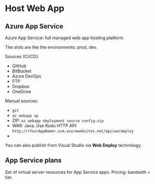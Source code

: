 # Host Web App

## Azure App Service
Azure App Service: full managed web app hosting platform.

The slots are like the environments: prod, dev.

Sources (CI/CD):
- GitHub
- BitBucket
- Azure DevOps
- FTP
- Dropbox
- OneDrive

Manual sources:
- `git`
- `az webapp up`
- ZIP: `az webapp deployment source config-zip`
- WAR: Java. Use Kudu HTTP API: `http://<YourAppName>.scm.azurewebsites.net/api/wardeploy`
- 

You can also publish from Visual Studio via **Web Deploy** technology.

## App Service plans
Set of virtual server resources for App Service apps.
Pricing: bandwith + tier.